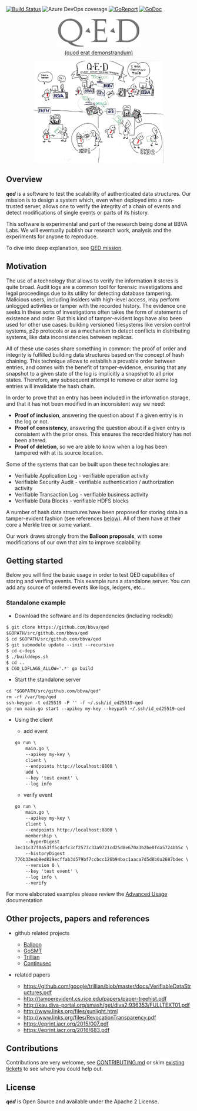 

[![Build Status](https://gdiazlo.visualstudio.com/qed/_apis/build/status/BBVA.qed?branchName=master)](https://gdiazlo.visualstudio.com/qed/_build/latest?definitionId=1&branchName=master)
![Azure DevOps coverage](https://img.shields.io/azure-devops/coverage/gdiazlo/qed/1.svg)
[![GoReport](https://goreportcard.com/badge/github.com/bbva/qed)](https://goreportcard.com/report/github.com/bbva/qed)
[![GoDoc](https://godoc.org/github.com/bbva/qed?status.svg)](https://godoc.org/github.com/bbva/qed)

<p align="center"><a href="https://en.wikipedia.org/wiki/Q.E.D."><img width="45%" src="./docs/images/qed_logo.png" alt="Quod Erat Demonstrandum"/><br/>(quod erat demonstrandum)</a></p>
<p align="center"><img width="70%" src="./docs/images/qed_whiteboard.png" alt="Whiteboard depicting a use case for qed"/></p>


## Overview

***qed*** is a software to test the scalability of authenticated data structures.
Our mission is to design a system which, even when deployed into a non-trusted
server, allows one to verify the integrity of a chain of events and detect
modifications of single events or parts of its history.

This software is experimental and part of the research being done at BBVA Labs.
We will eventually publish our research work, analysis and the experiments for
anyone to reproduce.

To dive into deep explanation, see [QED mission](docs/mission.md).

## Motivation
The use of a technology that allows to verify the information it stores is
quite broad. Audit logs are a common tool for forensic investigations and legal
proceedings due to its utility for detecting database tampering. Malicious
users, including insiders with high-level access, may perform unlogged
activities or tamper with the recorded history. The evidence one seeks in these
sorts of investigations often takes the form of statements of existence and
order. But this kind of tamper-evident logs have also been used for other use
cases: building versioned filesystems like version control systems, p2p
protocols or as a mechanism to detect conflicts in distributing systems, like
data inconsistencies between replicas.

All of these use cases share something in common: the proof of order and
integrity is fulfilled building data structures based on the concept of hash
chaining. This technique allows to establish a provable order between entries,
and comes with the benefit of tamper-evidence, ensuring that any snapshot to a
given state of the log is implicitly a snapshot to all prior states. Therefore,
any subsequent attempt to remove or alter some log entries will invalidate the
hash chain.

In order to prove that an entry has been included in the information storage,
and that it has not been modified in an inconsistent way we need:

* **Proof of inclusion**, answering the question about if a given entry is in
the log or not.
* **Proof of consistency**, answering the question about if a given entry is
consistent with the prior ones. This ensures the recorded history has not been
altered.
* **Proof of deletion**, so we are able to know when a log has been tampered
with at its source location.

Some of the systems that can be built upon these technologies are:

* Verifiable Application Log - verifiable operation activity
* Verifiable Security Audit - verifiable authentication / authorization activity
* Verifiable Transaction Log - verifiable business activity
* Verifiable Data Blocks - verifiable HDFS blocks

A number of hash data structures have been proposed for storing data in a
tamper-evident fashion (see references
[below](#other-projects-papers-and-references)). All of them have at their core
a Merkle tree or some variant.

Our work draws strongly from the **Balloon proposals**, with some modifications
of our own that aim to improve scalability.

## Getting started

Below you will find the basic usage in order to test QED capabilites of storing
and verifing events. This example runs a standalone server. You can add any 
source of ordered events like logs, ledgers, etc...

### Standalone example
 - Download the software and its dependencies (including rocksdb)
 ```
 $ git clone https://github.com/bbva/qed $GOPATH/src/github.com/bbva/qed
 $ cd $GOPATH/src/github.com/bbva/qed
 $ git submodule update --init --recursive
 $ cd c-deps
 $ ./builddeps.sh
 $ cd ..
 $ CGO_LDFLAGS_ALLOW='.*' go build

 ```
 - Start the standalone server

 ```
 cd "$GOPATH/src/github.com/bbva/qed"
 rm -rf /var/tmp/qed
 ssh-keygen -t ed25519 -P '' -f ~/.ssh/id_ed25519-qed
 go run main.go start --apikey my-key --keypath ~/.ssh/id_ed25519-qed
 ```

 - Using the client

     - add event

    ```
    go run \
        main.go \
        --apikey my-key \
        client \
        --endpoints http://localhost:8800 \
        add \
        --key 'test event' \
        --log info
    ```

     - verify event

    ```
    go run \
        main.go \
        --apikey my-key \
        client \
        --endpoints http://localhost:8800 \
        membership \
        --hyperDigest 3ec11c37f0a53ff5c4cfc3cf2573c33a9721cd25d8e670a3b2be0fda5724bb5c \
        --historyDigest 776b33eab8ed829ecffab3d579bf7ccbcc126b94bac1aaca7d5d8b0a2687bdec \
        --version 0 \
        --key 'test event' \
        --log info \
        --verify
    ```

For more elaborated examples please review the [Advanced Usage](docs/advanced_usage.md) documentation

## Other projects, papers and references

- github related projects
   - [Balloon](https://github.com/pylls/balloon)
   - [GoSMT](https://github.com/pylls/gosmt)
   - [Trillian](https://github.com/google/trillian)
   - [Continusec](https://github.com/continusec/verifiabledatastructures)

 - related papers
   - https://github.com/google/trillian/blob/master/docs/VerifiableDataStructures.pdf
   - http://tamperevident.cs.rice.edu/papers/paper-treehist.pdf
   - http://kau.diva-portal.org/smash/get/diva2:936353/FULLTEXT01.pdf
   - http://www.links.org/files/sunlight.html
   - http://www.links.org/files/RevocationTransparency.pdf
   - https://eprint.iacr.org/2015/007.pdf
   - https://eprint.iacr.org/2016/683.pdf

## Contributions

Contributions are very welcome, see [CONTRIBUTING.md](docs/contribute/contributing.md)
or skim [existing tickets](https://github.com/BBVA/qed/issues) to see where you could help out.

## License

***qed*** is Open Source and available under the Apache 2 License.
